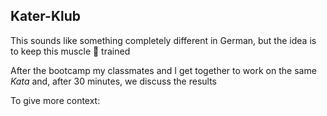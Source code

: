 ## Kater-Klub



This sounds like something completely different in German, but the idea is to keep this muscle 🧠 trained

After the bootcamp my classmates and I get together to work on the same *Kata* and, after 30 minutes, we discuss the results



To give more context:

